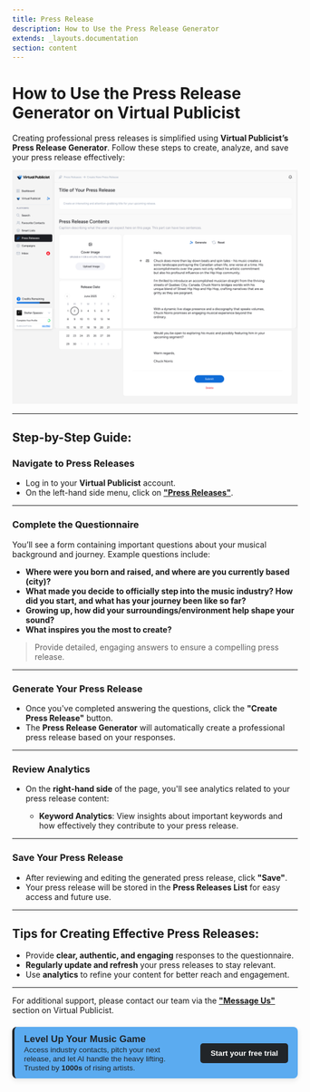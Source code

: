 ```yaml
---
title: Press Release 
description: How to Use the Press Release Generator
extends: _layouts.documentation
section: content
---
```

# How to Use the Press Release Generator on Virtual Publicist

Creating professional press releases is simplified using **Virtual Publicist’s Press Release Generator**. Follow these steps to create, analyze, and save your press release effectively:

![Alt text](/assets/images/press-release.png)


---

## Step-by-Step Guide:

### Navigate to Press Releases
- Log in to your **Virtual Publicist** account.
- On the left-hand side menu, click on **["Press Releases"](https://app.virtualpublicist.ai/press)**.

---

### Complete the Questionnaire
You’ll see a form containing important questions about your musical background and journey. Example questions include:

- **Where were you born and raised, and where are you currently based (city)?**
- **What made you decide to officially step into the music industry? How did you start, and what has your journey been like so far?**
- **Growing up, how did your surroundings/environment help shape your sound?**
- **What inspires you the most to create?**

> Provide detailed, engaging answers to ensure a compelling press release.

---

### Generate Your Press Release
- Once you've completed answering the questions, click the **"Create Press Release"** button.
- The **Press Release Generator** will automatically create a professional press release based on your responses.

---

### Review Analytics
- On the **right-hand side** of the page, you'll see analytics related to your press release content:

  - **Keyword Analytics**: View insights about important keywords and how effectively they contribute to your press release.

---

### Save Your Press Release
- After reviewing and editing the generated press release, click **"Save"**.
- Your press release will be stored in the **Press Releases List** for easy access and future use.

---

## Tips for Creating Effective Press Releases:
- Provide **clear, authentic, and engaging** responses to the questionnaire.
- **Regularly update and refresh** your press releases to stay relevant.
- Use **analytics** to refine your content for better reach and engagement.

---

For additional support, please contact our team via the **["Message Us"](https://virtualpublicist.com/contact-us/#)** section on Virtual Publicist.

<div style="background-color: rgb(91, 171, 240); color: rgb(33, 37, 41); border-left: 4px solid rgb(33, 37, 41); border-radius: 8px; padding: 0.8em 1.2em; font-family: Arial, sans-serif; max-width: 1000px; margin: 1.5em auto; box-shadow: 0 3px 10px rgba(0,0,0,0.1); display: flex; align-items: center; justify-content: space-between; gap: 1.5em;">
  <div style="flex: 1;">
    <strong style="font-size: 1.2em;"> Level Up Your Music Game</strong><br>
    <span style="font-size: 0.95em;">
      Access industry contacts, pitch your next release, and let AI handle the heavy lifting.  
      Trusted by <strong> 1000s </strong> of rising artists.
    </span>
  </div>
  <div>
    <a href="https://app.virtualpublicist.ai/login" target="_blank" 
       style="background-color: rgb(33, 37, 41); color: #ffffff; padding: 10px 18px; border-radius: 5px; text-decoration: none; font-weight: bold; font-size: 0.95em;">
      Start your free trial
    </a>
  </div>
</div>